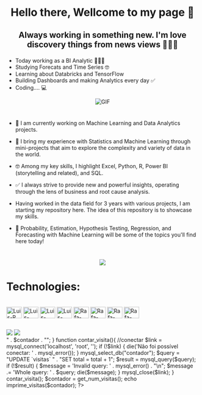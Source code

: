 <h1><p align="center">Hello there, Wellcome to my page 💭</p></h1>

<h2><p align="center">Always working in something new. I'm love discovery things from news views 👨🏿‍💻</p></h2>

- Today working as a BI Analytic 🧑🏻‍💼
- Studying Forecats and Time Series 🤓
- Learning about Databricks and TensorFlow
- Building Dashboards and making Analytics every day ✅
- Coding.... 💻

<p align="center">
  <img src="https://media.dev.to/cdn-cgi/image/width=1000,height=420,fit=cover,gravity=auto,format=auto/https%3A%2F%2Fdev-to-uploads.s3.amazonaws.com%2Fuploads%2Farticles%2Fe8nwc3rt8qk7k701vjg8.gif" width="auto" height="auto" alt="GIF">
</p>


#

- 🔭 I am currently working on Machine Learning and Data Analytics projects.

- 🔭 I bring my experience with Statistics and Machine Learning through mini-projects that aim to explore the complexity and variety of data in the world.

- 🤓 Among my key skills, I highlight Excel, Python, R, Power BI (storytelling and related), and SQL.

- ✅ I always strive to provide new and powerful insights, operating through the lens of business and root cause analysis.

- Having worked in the data field for 3 years with various projects, I am starting my repository here. The idea of this repository is to showcase my skills.

- 📘 Probability, Estimation, Hypothesis Testing, Regression, and Forecasting with Machine Learning will be some of the topics you'll find here today!

#

<div align="center">
<picture>
  <source
    srcset="https://github-readme-stats.vercel.app/api?username=velosoberti&show_icons=true&theme=dracula"
    media="(prefers-color-scheme: dark)"
  />
  <source
    srcset="https://github-readme-stats.vercel.app/api?username=velosoberti&show_icons=true"
    media="(prefers-color-scheme: light), (prefers-color-scheme: no-preference)"
  />
  <img src="https://github-readme-stats.vercel.app/api?username=velosoberti&show_icons=true" />
</picture>
</div>


# Technologies:

<div style="display: inline_block"><br>
  <img align="center" alt="Luis-R" height="30" width="40" src="https://cdn.jsdelivr.net/gh/devicons/devicon@latest/icons/rstudio/rstudio-original.svg" />
  <img align="center" alt="Luis-python" height="30" width="40" src="https://cdn.jsdelivr.net/gh/devicons/devicon@latest/icons/python/python-original.svg" />
  <img align="center" alt="Luis-Postgr" height="30" width="40" src="https://cdn.jsdelivr.net/gh/devicons/devicon@latest/icons/postgresql/postgresql-original.svg" />
  <img align="center" alt="Luis-SQL" height="30" width="40" src="https://cdn.jsdelivr.net/gh/devicons/devicon@latest/icons/azuresqldatabase/azuresqldatabase-original.svg" />
  <img align="center" alt="Rafa-CSS" height="30" width="40" src="https://cdn.jsdelivr.net/gh/devicons/devicon@latest/icons/matplotlib/matplotlib-original-wordmark.svg" />
  <img align="center" alt="Rafa-Python" height="30" width="40" src="https://cdn.jsdelivr.net/gh/devicons/devicon@latest/icons/numpy/numpy-original-wordmark.svg" />
  <img align="center" alt="Rafa-Csharp" height="30" width="40" src="https://cdn.jsdelivr.net/gh/devicons/devicon@latest/icons/scikitlearn/scikitlearn-original.svg" />
  <img align="center" alt="Rafa-Csharp" height="30" width="40" src="https://cdn.jsdelivr.net/gh/devicons/devicon@latest/icons/pandas/pandas-original-wordmark.svg" />
</div>

  ##
 
<div> 
 <a href="https://velosoberti.github.io/luisveloso.github.io/" target="_blank"><img src="https://img.shields.io/badge/Blogger-FF5722?style=for-the-badge&logo=blogger&logoColor=white"></a> 
  <a href="https://www.linkedin.com/in/velosoberti/" target="_blank"><img src="https://img.shields.io/badge/-LinkedIn-%230077B5?style=for-the-badge&logo=linkedin&logoColor=white" target="_blank"></a> 
</div>


<?php

	function get_num_visitas(){
		//conectar
		$link = mysql_connect('localhost', 'root', '');
		if (!$link) {
			die('Não foi possível conectar: ' . mysql_error());
		}
		
		mysql_select_db("contador");
		$query = "SELECT total " .
				 "FROM `visitas` " .
				 "ORDER BY total ASC LIMIT 1";
		$result = mysql_query($query);
		if (!$result) {
			$message  = 'Invalid query: ' . mysql_error() . "\n";
			$message .= 'Whole query: ' . $query;
			die($message);
		}
		if (mysql_num_rows($result) == 0) {
			echo "No rows found, nothing to print so am exiting";
			exit;
		}
		$row = mysql_fetch_array($result);
		mysql_close($link);
		return $row["total"];
		//fazer consulta
		//retornar total
	}

	function imprime_visitas($contador){
		return "<h1>" . $contador . "</h1>";
	}
	
	function contar_visita(){
		//conectar
		$link = mysql_connect('localhost', 'root', '');
		if (!$link) {
			die('Não foi possível conectar: ' . mysql_error());
		}
		
		mysql_select_db("contador");
		$query = "UPDATE `visitas` " .
				 "SET total = total + 1";
		$result = mysql_query($query);
		if (!$result) {
			$message  = 'Invalid query: ' . mysql_error() . "\n";
			$message .= 'Whole query: ' . $query;
			die($message);
		}
		mysql_close($link);
	}

	contar_visita();
	$contador = get_num_visitas();
	echo imprime_visitas($contador);

?>

